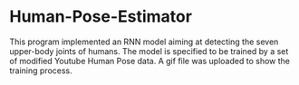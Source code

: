 # Human-Pose-Estimator
This program implemented an RNN model aiming at detecting the seven upper-body joints of humans. 
The model is specified to be trained by a set of modified Youtube Human Pose data.
A gif file was uploaded to show the training process.
